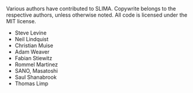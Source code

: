 Various authors have contributed to SLIMA.
Copywrite belongs to the respective authors, unless otherwise noted.
All code is licensed under the MIT license.
* Steve Levine
* Neil Lindquist
* Christian Muise
* Adam Weaver
* Fabian Stiewitz
* Rommel Martinez
* SANO, Masatoshi
* Saul Shanabrook
* Thomas Limp
